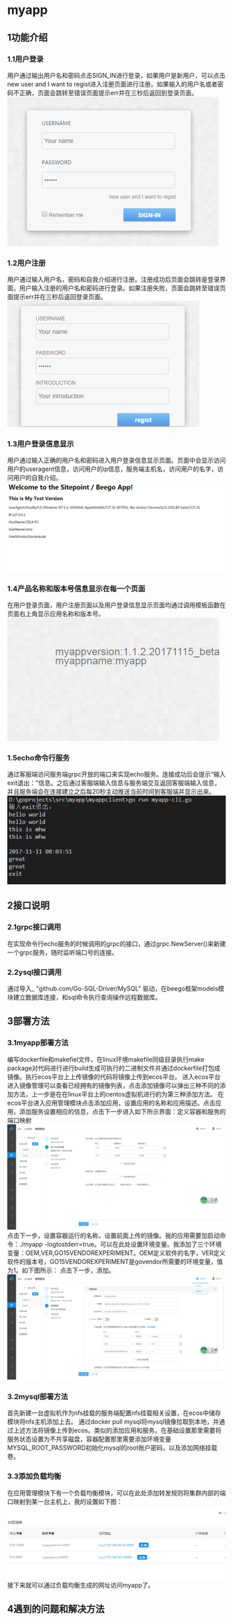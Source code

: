 # myapp
## 1功能介绍
### 1.1用户登录
用户通过输出用户名和密码点击SIGN_IN进行登录，如果用户是新用户，可以点击new user and I want to regist进入注册页面进行注册。如果输入的用户名或者密码不正确，页面会跳转至错误页面提示err并在三秒后返回到登录页面。
<br> ![Image text]( https://github.com/muhongwei/myapp/blob/master/static/picture/login.png)<br>
### 1.2用户注册
用户通过输入用户名，密码和自我介绍进行注册。注册成功后页面会跳转是登录界面，用户输入注册的用户名和密码进行登录。如果注册失败，页面会跳转至错误页面提示err并在三秒后返回登录页面。
<br> ![Image text]( https://github.com/muhongwei/myapp/blob/master/static/picture/regist.png)<br>
### 1.3用户登录信息显示
用户通过输入正确的用户名和密码进入用户登录信息显示页面。页面中会显示访问用户的useragent信息，访问用户的ip信息，服务端主机名，访问用户的名字，访问用户的自我介绍。
<br> ![Image text]( https://github.com/muhongwei/myapp/blob/master/static/picture/showInfo.png)<br>
### 1.4产品名称和版本号信息显示在每一个页面
在用户登录页面，用户注册页面以及用户登录信息显示页面均通过调用模板函数在页面右上角显示应用名称和版本号。
<br> ![Image text]( https://github.com/muhongwei/myapp/blob/master/static/picture/version.png)<br>
### 1.5echo命令行服务
通过客服端访问服务端grpc开放的端口来实现echo服务。连接成功后会提示“输入exit退出：”信息。之后通过客服端输入信息与服务端交互返回客服端输入信息，并且服务端会在连接建立之后每20秒主动推送当前时间到客服端并显示出来。
<br> ![Image text]( https://github.com/muhongwei/myapp/blob/master/static/picture/client.png)<br>
## 2接口说明
### 2.1grpc接口调用
在实现命令行echo服务的时候调用的grpc的接口，通过grpc.NewServer()来新建一个grpc服务，随时监听端口号的连接。
### 2.2ysql接口调用
通过导入_ "github.com/Go-SQL-Driver/MySQL" 驱动，在beego框架models模块建立数据库连接，和sql命令执行查询操作远程数据库。
## 3部署方法
### 3.1myapp部署方法
编写dockerfile和makefiel文件，在linux环境makefile同级目录执行make package对代码进行进行build生成可执行的二进制文件并通过dockerfile打包成镜像。执行ecos平台上上传镜像的代码将镜像上传到ecos平台。
进入ecos平台进入镜像管理可以查看已经拥有的镜像列表，点击添加镜像可以弹出三种不同的添加方法，上一步是在在linux平台上的centos虚拟机进行的为第三种添加方法。 
在ecos平台进入应用管理模块点击添加应用，设置应用的名称和应用描述。点击应用，添加服务设置相应的信息，点击下一步进入如下所示界面：定义容器和服务的端口映射
<br> ![Image text]( https://github.com/muhongwei/myapp/blob/master/static/picture/myappPort.png)<br>
点击下一步，设置容器运行的名称，设置前面上传的镜像。我的应用需要加启动命令：./myapp -logtostderr=true。可以在此处设置环境变量。我添加了三个环境变量：OEM,VER,GO15VENDOREXPERIMENT。OEM定义软件的名字，VER定义软件的版本号，GO15VENDOREXPERIMENT是govendor所需要的环境变量，值为1。如下图所示：
点击下一步，添加。
<br>![Image text]( https://github.com/muhongwei/myapp/blob/master/static/picture/myappConfig.png)<br>
### 3.2mysql部署方法
首先新建一台虚拟机作为nfs挂载的服务端配置nfs挂载相关设置，在ecos中储存模块将nfs主机添加上去。
通过docker pull mysql将mysql镜像拉取到本地，并通过上述方法将镜像上传到ecos。类似的添加应用和服务。在基础设置那里需要将服务状态设置为不共享磁盘，容器配置那里需要添加环境变量MYSQL_ROOT_PASSWORD初始化mysql的root账户密码，以及添加网络挂载卷。
### 3.3添加负载均衡
在应用管理模块下有一个负载均衡模块，可以在此处添加转发规则将集群内部的端口映射到某一台主机上，我的设置如下图：
<br>![Image text]( https://github.com/muhongwei/myapp/blob/master/static/picture/myappser.png)<br>
接下来就可以通过负载均衡生成的网址访问myapp了。
## 4遇到的问题和解决方法
